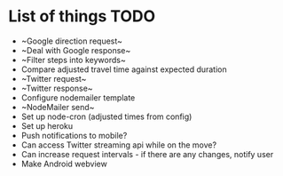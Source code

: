 # List of things TODO

- ~Google direction request~
- ~Deal with Google response~
- ~Filter steps into keywords~
- Compare adjusted travel time against expected duration
- ~Twitter request~
- ~Twitter response~
- Configure nodemailer template
- ~NodeMailer send~
- Set up node-cron (adjusted times from config)
- Set up heroku
- Push notifications to mobile?
- Can access Twitter streaming api while on the move?
- Can increase request intervals - if there are any changes, notify user
- Make Android webview
